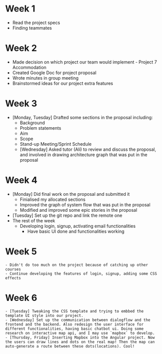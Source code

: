 # Week 1
  - Read the project specs
  - Finding teammates
# Week 2
  - Made decision on which project our team would implement - Project 7 Accommodation
  - Created Google Doc for project proposal
  - Wrote minutes in group meeting
  - Brainstormed ideas for our project extra features
# Week 3
  - [Monday, Tuesday] Drafted some sections in the proposal including:
    - Background
    - Problem statements
    - Aim
    - Scope
    - Stand-up Meeting/Sprint Schedule
    - [Wednesday] Asked tutor (Ali) to review and discuss the proposal, and involved in drawing architecture graph that was put in the proposal
# Week 4
  - [Monday] Did final work on the proposal and submitted it
      - Finialised my allocated sections
      - Improved the graph of system flow that was put in the proposal 
      - Modified and improved some epic stories in the proposal
  - [Tuesday] Set up the git repo and link the remote one 
  - The rest of the week
      - Developing login, signup, activating email functionalities
        - Have basic UI done and functionalities working
# Week 5
    - Didn't do too much on the project because of catching up other courses
    - Continue developing the features of login, signup, adding some CSS effects
# Week 6
    - [Tuesday] Tweaking the CSS template and trying to embbed the template UI style into our project.
    - [Wednesday] Set up the communication between dialogflow and the frontend and the backend. Also redesign the user interface for different functionalities, having basic chatbot ui. Doing some research on interactive map api, and I may use `mapbox` to develop.
    - [Thursday, Friday] Inserting Mapbox into the Angular project. Now the users can draw lines and dots on the real map! Then the map can auto-generate a route between these dots(locations). Cool! 

